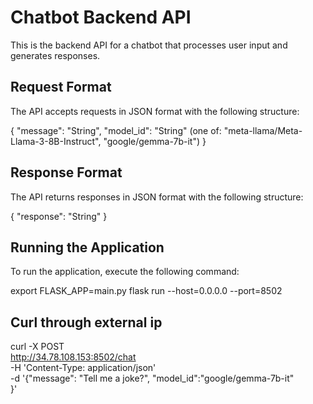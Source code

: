 # Chatbot Backend API

This is the backend API for a chatbot that processes user input and generates responses.

## Request Format

The API accepts requests in JSON format with the following structure:

{
    "message": "String",
    "model_id": "String" (one of: "meta-llama/Meta-Llama-3-8B-Instruct", "google/gemma-7b-it")
}

## Response Format

The API returns responses in JSON format with the following structure:

{
    "response": "String"
}

## Running the Application

To run the application, execute the following command:

export FLASK_APP=main.py
flask run --host=0.0.0.0 --port=8502

## Curl through external ip
curl -X POST \
  http://34.78.108.153:8502/chat \
  -H 'Content-Type: application/json' \
  -d '{"message": "Tell me a joke?",
           "model_id":"google/gemma-7b-it"   
}'
